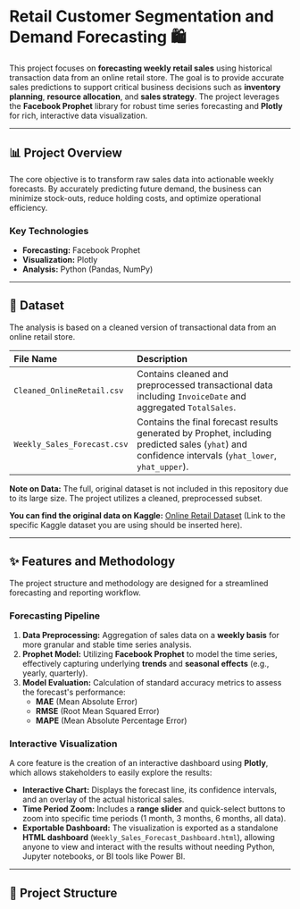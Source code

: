# Retail Customer Segmentation and Demand Forecasting 🛍️

This project focuses on **forecasting weekly retail sales** using historical transaction data from an online retail store. The goal is to provide accurate sales predictions to support critical business decisions such as **inventory planning**, **resource allocation**, and **sales strategy**. The project leverages the **Facebook Prophet** library for robust time series forecasting and **Plotly** for rich, interactive data visualization.

***

## 📊 Project Overview

The core objective is to transform raw sales data into actionable weekly forecasts. By accurately predicting future demand, the business can minimize stock-outs, reduce holding costs, and optimize operational efficiency.

### Key Technologies

* **Forecasting:** Facebook Prophet
* **Visualization:** Plotly
* **Analysis:** Python (Pandas, NumPy)

***

## 💾 Dataset

The analysis is based on a cleaned version of transactional data from an online retail store.

| File Name | Description |
| :--- | :--- |
| `Cleaned_OnlineRetail.csv` | Contains cleaned and preprocessed transactional data including `InvoiceDate` and aggregated `TotalSales`. |
| `Weekly_Sales_Forecast.csv` | Contains the final forecast results generated by Prophet, including predicted sales (`yhat`) and confidence intervals (`yhat_lower`, `yhat_upper`). |

**Note on Data:** The full, original dataset is not included in this repository due to its large size. The project utilizes a cleaned, preprocessed subset.

**You can find the original data on Kaggle:** [Online Retail Dataset](https://www.kaggle.com/datasets/carriezhang/ecommerce-data) (Link to the specific Kaggle dataset you are using should be inserted here).

***

## ✨ Features and Methodology

The project structure and methodology are designed for a streamlined forecasting and reporting workflow.

### Forecasting Pipeline

1.  **Data Preprocessing:** Aggregation of sales data on a **weekly basis** for more granular and stable time series analysis.
2.  **Prophet Model:** Utilizing **Facebook Prophet** to model the time series, effectively capturing underlying **trends** and **seasonal effects** (e.g., yearly, quarterly).
3.  **Model Evaluation:** Calculation of standard accuracy metrics to assess the forecast's performance:
    * **MAE** (Mean Absolute Error)
    * **RMSE** (Root Mean Squared Error)
    * **MAPE** (Mean Absolute Percentage Error)

### Interactive Visualization

A core feature is the creation of an interactive dashboard using **Plotly**, which allows stakeholders to easily explore the results:

* **Interactive Chart:** Displays the forecast line, its confidence intervals, and an overlay of the actual historical sales.
* **Time Period Zoom:** Includes a **range slider** and quick-select buttons to zoom into specific time periods (1 month, 3 months, 6 months, all data).
* **Exportable Dashboard:** The visualization is exported as a standalone **HTML dashboard** (`Weekly_Sales_Forecast_Dashboard.html`), allowing anyone to view and interact with the results without needing Python, Jupyter notebooks, or BI tools like Power BI.

***

## 📁 Project Structure
